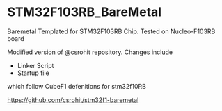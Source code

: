 # STM32F103RB_BareMetal
Baremetal Templated for STM32F103RB Chip. Tested on Nucleo-F103RB board

Modified version of @csrohit repository.
Changes include 
- Linker Script
- Startup file

which follow CubeF1 defenitions for stm32f10RB

https://github.com/csrohit/stm32f1-baremetal
